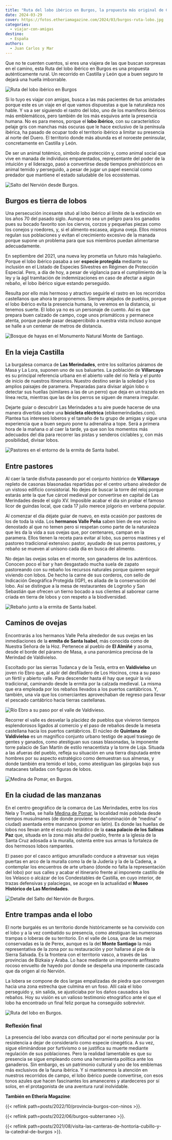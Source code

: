 ```yaml
---
title: "Ruta del lobo ibérico en Burgos, la propuesta más original de Castilla y León"
date: 2024-03-29
cover: https://fotos.etheriamagazine.com/2024/03/burgos-ruta-lobo.jpg
categories: 
  - viajar-con-amigas
destino: 
  - España
authors: 
  - Juan Carlos y Mar
---
```


Que no te cuenten cuentos, si eres una viajera de las que buscan sorpresas en el camino, 
esta Ruta del lobo ibérico en Burgos es una propuesta auténticamente rural. Un recorrido 
en Castilla y León que a buen seguro te dejará una huella imborrable. 

![Ruta del lobo ibérico en Burgos](https://fotos.etheriamagazine.com/2024/03/burgos-ruta-lobo.jpg "Ruta del lobo ibérico en Burgos.")

Si lo tuyo es viajar con amigas, busca a las más pacientes de tus amistades porque este 
es un viaje en el que vamos dispuestas a que la naturaleza nos hable. Y va a ser 
siguiendo el rastro del lobo, uno de los mamíferos ibéricos más emblemáticos, pero 
también de los más esquivos ante la presencia humana. No es para menos, porque el **lobo 
ibérico**, con su característico pelaje gris con manchas más oscuras que le hace 
exclusivo de la península ibérica, ha pasado de ocupar todo el territorio ibérico a 
limitar su presencia al norte del Duero. El territorio donde más abunda es el noroeste 
peninsular, concretamente en Castilla y León. 

De ser un animal totémico, símbolo de protección y, como animal social que vive en 
manada de individuos emparentados, representante del poder de la intuición y el 
liderazgo, pasó a convertirse desde tiempos prehistóricos en animal temido y perseguido, 
a pesar de jugar un papel esencial como predador que mantiene el estado saludable de los 
ecosistemas. 

![Salto del Nervión desde Burgos.](https://fotos.etheriamagazine.com/2024/03/burgos-paisaje-brumas.jpg "Bello paisaje del entorno del Salto del Nervión desde Burgos.")

## Burgos es tierra de lobos

Una persecución incesante situó al lobo ibérico al límite de la extinción en los años 70 
del pasado siglo. Aunque no sea un peligro para los ganados pues su bocado favorito son 
los ciervos, corzos y pequeñas piezas como los conejos y roedores, y, si el alimento 
escasea, alguna oveja. Ellos mismos regulan sus poblaciones y evitan el crecimiento 
excesivo de la manada porque supone un problema para que sus miembros puedan alimentarse 
adecuadamente. 

En septiembre del 2021, una nueva ley prometía un futuro más halagüeño. Porque el lobo 
ibérico pasaba a ser **especie protegida** mediante su inclusión en el Listado de 
Especies Silvestres en Régimen de Protección Especial. Pero, a día de hoy, a pesar de 
vigilancia para el cumplimiento de la ley y la ágil tramitación de indemnizaciones en 
caso de afectar a algún rebaño, el lobo ibérico sigue estando perseguido. 

Resulta por ello más hermoso y atractivo seguirle el rastro en los recorridos 
castellanos que ahora te proponemos. Siempre alejados de pueblos, porque el lobo ibérico 
evita la presencia humana, lo veremos en la distancia, si tenemos suerte. El lobo ya no 
es un personaje de cuento. Así es que prepara buen calzado de campo, coge unos 
prismáticos y permanece atenta, porque puede pasar desapercibido a nuestra vista incluso 
aunque se halle a un centenar de metros de distancia. 

![Bosque de hayas en el Monumento Natural Monte de Santiago.](https://fotos.etheriamagazine.com/2024/03/burgos-bosque-hayas-monte-santiago.jpg "Bosque de hayas en el Monumento Natural Monte de Santiago.")

## En la vieja Castilla

La burgalesa comarca de **Las Merindades**, entre los solitarios páramos de Masa y La 
Lora, suponen uno de sus baluartes. La población de **Villarcayo** es su principal 
referencia urbana en el abierto valle del río Nela y el punto de inicio de nuestros 
itinerarios. Nuestro destino serán la soledad y los amplios paisajes de paramera. 
Preparadas para divisar algún lobo o detectar sus huellas (similares a las de un perro) 
que deja en un trazado en línea recta, mientras que las de los perros se siguen de 
manera irregular. 

Dejarte guiar o descubrir Las Merindades a tu aire puede hacerse de una manera divertida 
sobre una **bicicleta eléctrica** (ebikemerindades.com). Plantea tus intereses loberos y 
el tamaño de tu grupo de amigas y sigue una experiencia que a buen seguro pone tu 
adrenalina a tope. Será a primera hora de la mañana o al caer la tarde, ya que son los 
momentos más adecuados del día para recorrer las pistas y senderos ciclables y, con más 
posibilidad, divisar lobos. 

![Pastores en el entorno de la ermita de Santa Isabel.](https://fotos.etheriamagazine.com/2024/03/burgos-pastores-ruta-lobo.jpg "Pastores en el Almiñe, en el valle de Valdivieso.")

## Entre pastores

Al caer la tarde disfruta paseando por el conjunto histórico de **Villarcayo** repleto 
de casonas blasonadas repartidas por el centro urbano alrededor de un vistoso edificio 
consistorial. No dejes de buscar la torre del reloj porque estarás ante la que fue 
cárcel medieval por convertirse en capital de Las Merindades desde el siglo XV. 
Imposible acabar el día sin probar el famoso licor de guindas local, que cada 17 julio 
merece jolgorio en verbena popular. 

Al comenzar el día déjate guiar de nuevo, en esta ocasión por pastores de los de toda la 
vida. Los **hermanos Valle Peña** saben bien de ese vecino denostado al que no temen 
pero si respetan como parte de la naturaleza que les da la vida a sus ovejas que, por 
centenares, campan en la paramera. Ellos tienen la receta para evitar al lobo, sus 
perros mastines y el pastoreo tradicional extensivo: pastor, ayudado de sus perros 
pastores, y rebaño se mueven al unísono cada día en busca del alimento. 

No dejan las ovejas solas en el monte, son ganaderos de los auténticos. Conocen poco el 
bar y han desgastado mucha suela de zapato pastoreando con su rebaño los recursos 
naturales porque quieren seguir viviendo con lobos. De hecho la carne de sus corderos, 
con sello de Indicación Geográfica Protegida (IGP), es aliada de la conservación del 
lobo. Así se distingue a la mesa de restaurantes de Logroño y San Sebastián que ofrecen 
un tierno bocado a sus clientes al saborear carne criada en tierra de lobos y con 
respeto a la biodiversidad. 

![Rebaño junto a la ermita de Santa Isabel.](https://fotos.etheriamagazine.com/2024/03/burgos-ermita-santa-isabel.jpg "Rebaño junto a la ermita de Santa Isabel, en el Almiñe (valle de Valdivieso).")

## Caminos de ovejas

Encontrarás a los hermanos Valle Peña alrededor de sus ovejas en las inmediaciones de la 
**ermita de Santa Isabel**, más conocida como de Nuestra Señora de la Hoz. Pertenece al 
pueblo de **El Almiñé** y asoma, desde el borde del páramo de Masa, a una panorámica 
preciosa de la Merindad de Valdivielso. 

Escoltado por las sierras Tudanca y de la Tesla, entra en **Valdivielso** un joven río 
Ebro que, al salir del desfiladero de Los Hocinos, crea a su paso un fértil y abierto 
valle. Para descender hasta él hay que seguir la vía tradicional, caminando desde la 
ermita por la calzada medieval. La misma que era empleada por los rebaños llevados a los 
puertos cantábricos. Y, también, una vía que los comerciantes aprovechaban de regreso 
para llevar el pescado cantábrico hacia tierras castellanas. 

![Río Ebro a su paso por el valle de Valdivieso.](https://fotos.etheriamagazine.com/2024/03/burgos-rio-ebro-valdivieso.jpg "Río Ebro a su paso por el valle de Valdivieso.")

Recorrer el valle es desvelar la placidez de pueblos que vivieron tiempos esplendorosos 
ligados al comercio y el paso de rebaños desde la meseta castellana hacia los puertos 
cantábricos. El núcleo de **Quintana de Valdivielso** es un magnífico conjunto urbano 
testigo de aquel trasiego de gentes y ganados, como atestiguan sus casas blasonadas, la 
imponente torre palacio de San Martín de estilo renacentista y la torre de Loja. Situada 
a las afueras del pueblo, refleja su situación en una tierra disputada entre hombres por 
su aspecto estratégico como demuestran sus almenas, y donde también era temido el lobo, 
como atestiguan las gárgolas bajo sus matacanes talladas con figuras de lobos. 

![Medina de Pomar, en Burgos.](https://fotos.etheriamagazine.com/2024/03/burgos-medina-de-pomar.jpg "Medina de Pomar, en Burgos.")

## En la ciudad de las manzanas

En el centro geográfico de la comarca de Las Merindades, entre los ríos Nela y Trueba, 
se halla [Medina de Pomar](https://turismo.medinadepomar.es/), la localidad más poblada 
desde tiempos musulmanes (de donde proviene su denominación de “medina” o ciudad) 
asentada entre manzanos (_pomar_ en latín). Es donde las huellas de lobos nos llevan 
ante el escudo heráldico de la **casa palacio de los Salinas Paz** que, situada en la 
zona más alta del pueblo, frente a la iglesia de la Santa Cruz adosada a la muralla, 
ostenta entre sus armas la fortaleza de dos hermosos lobos rampantes. 

El paseo por el casco antiguo amurallado conduce a atravesar sus viejas puertas en arco 
de la muralla como la de la Judería y la de la Cadena, a contemplar los encuentros de 
arte urbano (donde no falta la representación del lobo) por sus calles y acabar el 
itinerario frente al imponente castillo de los Velasco o alcázar de los Condestables de 
Castilla, en cuyo interior, de trazas defensivas y palaciegas, se acoge en la actualidad 
el **Museo Histórico de Las Merindades**. 

![Detalle del Salto del Nervión de Burgos.](https://fotos.etheriamagazine.com/2024/03/salto-nervion-burgos.jpg "Detalle del Salto del Nervión de Burgos.")

## Entre trampas anda el lobo

El norte burgalés es un territorio donde históricamente se ha convivido con el lobo y a 
la vez combatido su presencia, como atestiguan las numerosas trampas o loberas de su 
territorio. En el valle de Losa, una de las mejor conservadas es la de Perex, aunque es 
la del **Monte Santiago** la más representativa de la zona por su restauración y por 
hallarse al pie de la Sierra Salvada. Es la frontera con el territorio vasco, a través 
de las provincias de Bizkaia y Araba. Lo hace mediante un imponente anfiteatro rocoso 
envuelto de hayedo por donde se despeña una imponente cascada que da origen al río 
Nervión. 

La lobera se compone de dos largas empalizadas de piedra que convergen hacia una zona 
estrecha que culmina en un foso. Allí caía el lobo perseguido y, sin salida, se 
ajusticiaba por los daños causados a los rebaños. Hoy su visión es un valioso testimonio 
etnográfico ante el que el lobo ha encontrado un final feliz porque ha conseguido 
sobrevivir. 

![Ruta del lobo en Burgos.](https://fotos.etheriamagazine.com/2024/03/burgos-ruta-lobo-1.jpg "Lobera de Monte de Santiago, en la Ruta del Lobo en Burgos.")

### Reflexión final

La presencia del lobo avanza con dificultad por el norte peninsular por la resistencia a 
dejar de considerarlo como especie cinegética. A su vez, sigue eliminándose por 
furtivismo o se justifica su muerte mediante regulación de sus poblaciones. Pero la 
realidad lamentable es que su presencia se sigue empleando como una herramienta política 
ante los ganaderos. Sin embargo, es un patrimonio cultural y uno de los emblemas más 
exclusivos de la fauna ibérica. Y si mantenemos la atención en nuestros recorridos de 
campo, el lobo ibérico puede convertirse, con esos tonos azules que hacen fascinantes 
los amaneceres y atardeceres por sí solos, en el protagonista de una aventura rural 
inolvidable. 

****También en Etheria Magazine****: 

{{< reflink path=posts/2022/10/provincia-burgos-con-ninos >}}. 

{{< reflink path=posts/2022/06/burgos-subterraneo >}}. 

{{< reflink 
path=posts/2021/08/visita-las-canteras-de-hontoria-cubillo-y-la-catedral-de-burgos >}}.
